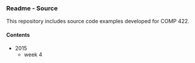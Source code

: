 ### Readme - Source

This repository includes source code examples developed for COMP 422.

#### Contents
* 2015
  * week 4
